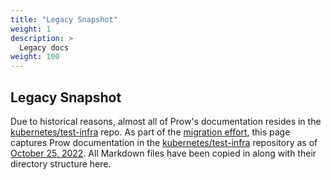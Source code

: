 ```yaml
---
title: "Legacy Snapshot"
weight: 1
description: >
  Legacy docs
weight: 100
---
```


## Legacy Snapshot

Due to historical reasons, almost all of Prow's documentation resides in the
[kubernetes/test-infra](k/t-i) repo. As part of the [migration
effort](https://github.com/kubernetes-sigs/prow/issues/4), this page captures
Prow documentation in the [kubernetes/test-infra](k/t-i) repository as of [October
25,
2022](https://github.com/kubernetes/test-infra/tree/ad35c59116f550a260de4fed95438fb43188ff1a).
All Markdown files have been copied in along with their directory structure
here.

[k8s]: https://github.com/kubernetes/kubernetes
[k/t-i]: https://github.com/kubernetes/kubernetes
